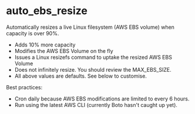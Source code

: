 # auto_ebs_resize

Automatically resizes a live Linux filesystem (AWS EBS volume) when capacity is over 90%.
  - Adds 10% more capacity
  - Modifies the AWS EBS Volume on the fly
  - Issues a Linux resizefs command to uptake the resized AWS EBS Volume
  - Does not infinitely resize. You should review the MAX_EBS_SIZE.
  - All above values are defaults. See below to customise.

Best practices:
  - Cron daily because AWS EBS modifications are limited to every 6 hours.
  - Run using the latest AWS CLI (currently Boto hasn't caught up yet).
